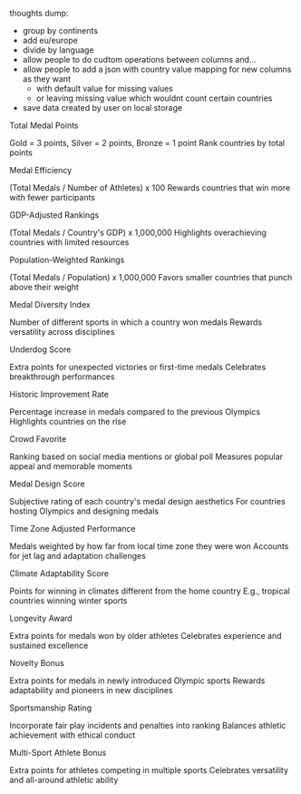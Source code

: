 thoughts dump: 
* group by continents 
* add eu/europe 
* divide by language 
* allow people to do cudtom operations between columns and...
* allow people to add a json with country value mapping for new columns as they want 
    * with default value for missing values 
    * or leaving missing value which wouldnt count certain countries 
* save data created by user on local storage




Total Medal Points

Gold = 3 points, Silver = 2 points, Bronze = 1 point
Rank countries by total points


Medal Efficiency

(Total Medals / Number of Athletes) x 100
Rewards countries that win more with fewer participants


GDP-Adjusted Rankings

(Total Medals / Country's GDP) x 1,000,000
Highlights overachieving countries with limited resources


Population-Weighted Rankings

(Total Medals / Population) x 1,000,000
Favors smaller countries that punch above their weight


Medal Diversity Index

Number of different sports in which a country won medals
Rewards versatility across disciplines


Underdog Score

Extra points for unexpected victories or first-time medals
Celebrates breakthrough performances


Historic Improvement Rate

Percentage increase in medals compared to the previous Olympics
Highlights countries on the rise


Crowd Favorite

Ranking based on social media mentions or global poll
Measures popular appeal and memorable moments


Medal Design Score

Subjective rating of each country's medal design aesthetics
For countries hosting Olympics and designing medals


Time Zone Adjusted Performance

Medals weighted by how far from local time zone they were won
Accounts for jet lag and adaptation challenges


Climate Adaptability Score

Points for winning in climates different from the home country
E.g., tropical countries winning winter sports


Longevity Award

Extra points for medals won by older athletes
Celebrates experience and sustained excellence


Novelty Bonus

Extra points for medals in newly introduced Olympic sports
Rewards adaptability and pioneers in new disciplines


Sportsmanship Rating

Incorporate fair play incidents and penalties into ranking
Balances athletic achievement with ethical conduct


Multi-Sport Athlete Bonus

Extra points for athletes competing in multiple sports
Celebrates versatility and all-around athletic ability
